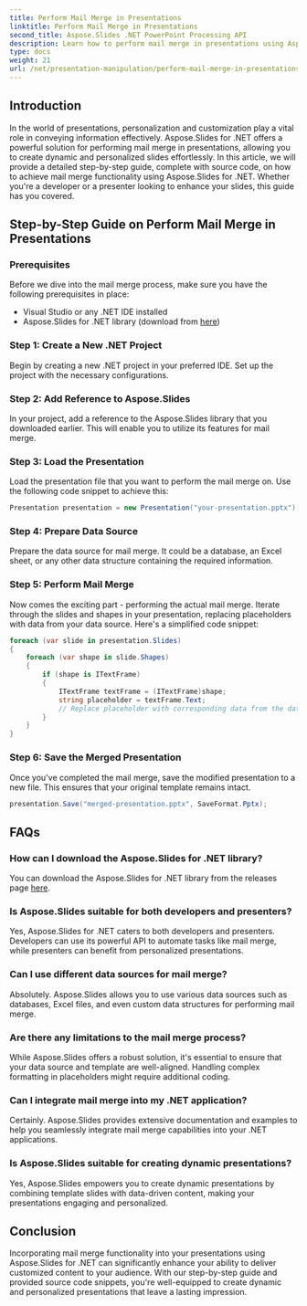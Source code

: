 ```yaml
---
title: Perform Mail Merge in Presentations
linktitle: Perform Mail Merge in Presentations
second_title: Aspose.Slides .NET PowerPoint Processing API
description: Learn how to perform mail merge in presentations using Aspose.Slides for .NET in this comprehensive step-by-step guide. Create personalized and dynamic presentations with ease.
type: docs
weight: 21
url: /net/presentation-manipulation/perform-mail-merge-in-presentations/
---
```


## Introduction
In the world of presentations, personalization and customization play a vital role in conveying information effectively. Aspose.Slides for .NET offers a powerful solution for performing mail merge in presentations, allowing you to create dynamic and personalized slides effortlessly. In this article, we will provide a detailed step-by-step guide, complete with source code, on how to achieve mail merge functionality using Aspose.Slides for .NET. Whether you're a developer or a presenter looking to enhance your slides, this guide has you covered.

## Step-by-Step Guide on Perform Mail Merge in Presentations

### Prerequisites
Before we dive into the mail merge process, make sure you have the following prerequisites in place:
- Visual Studio or any .NET IDE installed
- Aspose.Slides for .NET library (download from [here](https://releases.aspose.com/slides/net/))

### Step 1: Create a New .NET Project
Begin by creating a new .NET project in your preferred IDE. Set up the project with the necessary configurations.

### Step 2: Add Reference to Aspose.Slides
In your project, add a reference to the Aspose.Slides library that you downloaded earlier. This will enable you to utilize its features for mail merge.

### Step 3: Load the Presentation
Load the presentation file that you want to perform the mail merge on. Use the following code snippet to achieve this:

```csharp
Presentation presentation = new Presentation("your-presentation.pptx");
```

### Step 4: Prepare Data Source
Prepare the data source for mail merge. It could be a database, an Excel sheet, or any other data structure containing the required information.

### Step 5: Perform Mail Merge
Now comes the exciting part - performing the actual mail merge. Iterate through the slides and shapes in your presentation, replacing placeholders with data from your data source. Here's a simplified code snippet:

```csharp
foreach (var slide in presentation.Slides)
{
    foreach (var shape in slide.Shapes)
    {
        if (shape is ITextFrame)
        {
            ITextFrame textFrame = (ITextFrame)shape;
            string placeholder = textFrame.Text;
            // Replace placeholder with corresponding data from the data source
        }
    }
}
```

### Step 6: Save the Merged Presentation
Once you've completed the mail merge, save the modified presentation to a new file. This ensures that your original template remains intact.

```csharp
presentation.Save("merged-presentation.pptx", SaveFormat.Pptx);
```

## FAQs

### How can I download the Aspose.Slides for .NET library?
You can download the Aspose.Slides for .NET library from the releases page [here](https://releases.aspose.com/slides/net/).

### Is Aspose.Slides suitable for both developers and presenters?
Yes, Aspose.Slides for .NET caters to both developers and presenters. Developers can use its powerful API to automate tasks like mail merge, while presenters can benefit from personalized presentations.

### Can I use different data sources for mail merge?
Absolutely. Aspose.Slides allows you to use various data sources such as databases, Excel files, and even custom data structures for performing mail merge.

### Are there any limitations to the mail merge process?
While Aspose.Slides offers a robust solution, it's essential to ensure that your data source and template are well-aligned. Handling complex formatting in placeholders might require additional coding.

### Can I integrate mail merge into my .NET application?
Certainly. Aspose.Slides provides extensive documentation and examples to help you seamlessly integrate mail merge capabilities into your .NET applications.

### Is Aspose.Slides suitable for creating dynamic presentations?
Yes, Aspose.Slides empowers you to create dynamic presentations by combining template slides with data-driven content, making your presentations engaging and personalized.

## Conclusion
Incorporating mail merge functionality into your presentations using Aspose.Slides for .NET can significantly enhance your ability to deliver customized content to your audience. With our step-by-step guide and provided source code snippets, you're well-equipped to create dynamic and personalized presentations that leave a lasting impression.
